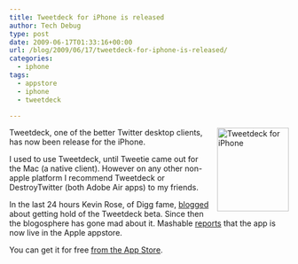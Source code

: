 ```yaml
---
title: Tweetdeck for iPhone is released
author: Tech Debug
type: post
date: 2009-06-17T01:33:16+00:00
url: /blog/2009/06/17/tweetdeck-for-iphone-is-released/
categories:
  - iphone
tags:
  - appstore
  - iphone
  - tweetdeck

---
```

<img decoding="async" loading="lazy" style="float: right; margin-bottom: 10px; margin-left: 10px" src="https://techdebug.com/wp-content/uploads/2009/06/tweetdeck.jpg" alt="Tweetdeck for iPhone" title="Tweetdeck for iPhone" width="129" height="151" />Tweetdeck, one of the better Twitter desktop clients, has now been release for the iPhone.

I used to use Tweetdeck, until Tweetie came out for the Mac (a native client). However on any other non-apple platform I recommend Tweetdeck or DestroyTwitter (both Adobe Air apps) to my friends.

In the last 24 hours Kevin Rose, of Digg fame, [blogged][1] about getting hold of the Tweetdeck beta. Since then the blogosphere has gone mad about it. Mashable [reports][2] that the app is now live in the Apple appstore.

You can get it for free [from the App Store][3].

 [1]: http://kevinrose.com/blogg/2009/6/16/tweetdeck-for-iphone-coming-soon.html
 [2]: http://mashable.com/2009/06/16/tweetdeck-iphone-2/
 [3]: itms://itunes.apple.com/WebObjects/MZStore.woa/wa/viewSoftware?id=318518757&mt=8&s=143441